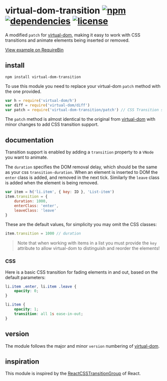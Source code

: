 # virtual-dom-transition [![npm][npm-img]][npm-url] [![dependencies][dep-img]][dep-url] [![license][lic-img]][lic-url]
A modified `patch` for [virtual-dom][1],
making it easy to work with CSS transitions and animate elements being inserted or removed.

[View example on RequireBin](http://requirebin.com/?gist=11c2c2961ad72af91f853b97abf4ad66)

[npm-img]: https://img.shields.io/npm/v/virtual-dom-transition.svg
[npm-url]: https://www.npmjs.com/package/virtual-dom-transition
[dep-img]: https://david-dm.org/mathiasvr/virtual-dom-transition.svg
[dep-url]: https://david-dm.org/mathiasvr/virtual-dom-transition
[lic-img]: http://img.shields.io/:license-MIT-blue.svg
[lic-url]: http://mvr.mit-license.org

## install
```
npm install virtual-dom-transition
```

To use this module you need to replace your virtual-dom `patch` method with the one provided.
```javascript
var h = require('virtual-dom/h')
var diff = require('virtual-dom/diff')
var patch = require('virtual-dom-transition/patch') // CSS Transition support
```
The `patch` method is almost identical to the original from [virtual-dom][1]
with minor changes to add CSS transition support.

## documentation
Transition support is enabled by adding a `transition` property to a `VNode` you want to animate.

The `duration` specifies the DOM removal delay, which should be the same as your css `transition-duration`.
When an element is inserted to DOM the `enter` class is added, and removed in the next tick.
Similarly the `leave` class is added when the element is being removed.

```javascript
var item = h('li.item', { key: ID }, 'List-item')
item.transition = {
    duration: 1000,
    enterClass: 'enter',
    leaveClass: 'leave'
}
```

These are the default values, for simplicity you may omit the CSS classes:
```javascript
item.transition = 1000 // duration
```

> Note that when working with items in a list you must provide the `key` attribute to allow virtual-dom to distinguish and reorder the elements!

### CSS
Here is a basic CSS transition for fading elements in and out, based on the default parameters:
```css
li.item .enter, li.item .leave {
    opacity: 0;
}

li.item {
    opacity: 1;
    transition: all 1s ease-in-out;
}
```

## version
The module follows the major and minor `version` numbering of [virtual-dom][1].

## inspiration
This module is inspired by the [ReactCSSTransitionGroup](https://facebook.github.io/react/docs/animation.html) of React.

[1]: https://github.com/Matt-Esch/virtual-dom
